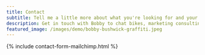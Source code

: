 ```yaml
---
title: Contact
subtitle: Tell me a little more about what you're looking for and your availability to chat this week or next! I'll get back to you ASAP. Looking forward to it!
description: Get in touch with Bobby to chat bikes, marketing consulting, and whatever you need help with!
featured_image: /images/demo/bobby-bushwick-graffiti.jpeg
---
```

{% include contact-form-mailchimp.html %}